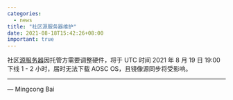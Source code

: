 ```yaml
---
categories:
  - news
title: "社区源服务器维护"
date: 2021-08-18T15:42:26+08:00
important: true
---
```


社区[源服务器](https://repo.aosc.io/)因托管方需要调整硬件，将于 UTC 时间 2021 年 8 月 19 日 19:00 下线 1 - 2 小时，届时无法下载 AOSC OS，且镜像源同步将受影响。

---

— Mingcong Bai